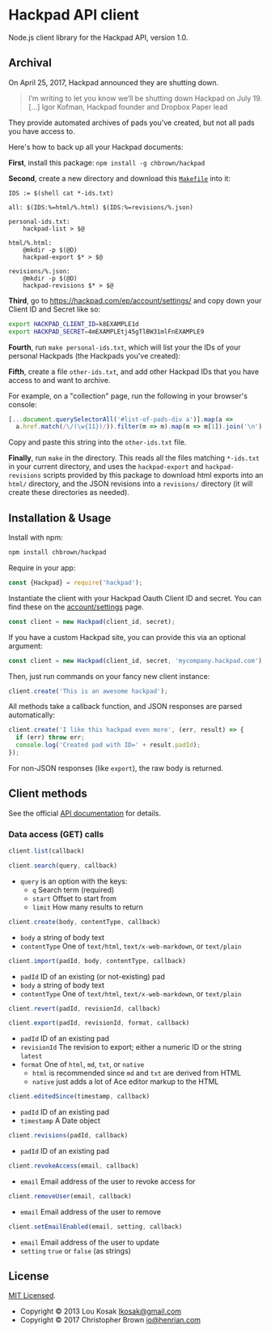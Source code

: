 # Hackpad API client

Node.js client library for the Hackpad API, version 1.0.


## Archival

On April 25, 2017, Hackpad announced they are shutting down.

> I’m writing to let you know we’ll be shutting down Hackpad on July 19.
> [...]
> Igor Kofman, Hackpad founder and Dropbox Paper lead

They provide automated archives of pads you've created, but not all pads you have access to.

Here's how to back up all your Hackpad documents:

**First**, install this package: `npm install -g chbrown/hackpad`

**Second**, create a new directory and download this [`Makefile`](docs/Makefile) into it:

```make
IDS := $(shell cat *-ids.txt)

all: $(IDS:%=html/%.html) $(IDS:%=revisions/%.json)

personal-ids.txt:
	hackpad-list > $@

html/%.html:
	@mkdir -p $(@D)
	hackpad-export $* > $@

revisions/%.json:
	@mkdir -p $(@D)
	hackpad-revisions $* > $@
```

**Third**, go to <https://hackpad.com/ep/account/settings/> and copy down your Client ID and Secret like so:

```sh
export HACKPAD_CLIENT_ID=k8EXAMPLE1d
export HACKPAD_SECRET=4mEXAMPLEtj45gTlBW31mlFnEXAMPLE9
```

**Fourth**, run `make personal-ids.txt`, which will list your the IDs of your personal Hackpads (the Hackpads you've created):

**Fifth**, create a file `other-ids.txt`, and add other Hackpad IDs that you have access to and want to archive.

For example, on a "collection" page, run the following in your browser's console:

```javascript
[...document.querySelectorAll('#list-of-pads-div a')].map(a =>
  a.href.match(/\/(\w{11})/)).filter(m => m).map(m => m[1]).join('\n')
```

Copy and paste this string into the `other-ids.txt` file.

**Finally**, run `make` in the directory. This reads all the files matching `*-ids.txt` in your current directory, and uses the `hackpad-export` and `hackpad-revisions` scripts provided by this package to download html exports into an `html/` directory, and the JSON revisions into a `revisions/` directory (it will create these directories as needed).


## Installation & Usage

Install with npm:

```sh
npm install chbrown/hackpad
```

Require in your app:

```javascript
const {Hackpad} = require('hackpad');
```

Instantiate the client with your Hackpad Oauth Client ID and secret.
You can find these on the [account/settings](https://hackpad.com/ep/account/settings/) page.

```javascript
const client = new Hackpad(client_id, secret);
```

If you have a custom Hackpad site, you can provide this via an optional argument:

```javascript
const client = new Hackpad(client_id, secret, 'mycompany.hackpad.com');
```

Then, just run commands on your fancy new client instance:

```javascript
client.create('This is an awesome hackpad');
```

All methods take a callback function, and JSON responses are parsed automatically:

```javascript
client.create('I like this hackpad even more', (err, result) => {
  if (err) throw err;
  console.log('Created pad with ID=' + result.padId);
});
```

For non-JSON responses (like `export`), the raw body is returned.


## Client methods

See the official [API documentation](https://hackpad.com/ep/pad/summary/k9bpcEeOo2Q?show=40) for details.

### Data access (GET) calls

```javascript
client.list(callback)
```

```javascript
client.search(query, callback)
```

* `query` is an option with the keys:
  - `q` Search term (required)
  - `start` Offset to start from
  - `limit` How many results to return


```javascript
client.create(body, contentType, callback)
```

* `body` a string of body text
* `contentType` One of `text/html`, `text/x-web-markdown`, or `text/plain`

```javascript
client.import(padId, body, contentType, callback)
```

* `padId` ID of an existing (or not-existing) pad
* `body` a string of body text
* `contentType` One of `text/html`, `text/x-web-markdown`, or `text/plain`

```javascript
client.revert(padId, revisionId, callback)
```

```javascript
client.export(padId, revisionId, format, callback)
```

* `padId` ID of an existing pad
* `revisionId` The revision to export; either a numeric ID or the string `latest`
* `format` One of `html`, `md`, `txt`, or `native`
  - `html` is recommended since `md` and `txt` are derived from HTML
  - `native` just adds a lot of Ace editor markup to the HTML

```javascript
client.editedSince(timestamp, callback)
```

* `padId` ID of an existing pad
* `timestamp` A Date object

```javascript
client.revisions(padId, callback)
```

* `padId` ID of an existing pad

```javascript
client.revokeAccess(email, callback)
```

* `email` Email address of the user to revoke access for

```javascript
client.removeUser(email, callback)
```

* `email` Email address of the user to remove

```javascript
client.setEmailEnabled(email, setting, callback)
```

* `email` Email address of the user to update
* `setting` `true` or `false` (as strings)


## License

[MIT Licensed](https://chbrown.github.io/licenses/MIT/#2017).

* Copyright © 2013 Lou Kosak <lkosak@gmail.com>
* Copyright © 2017 Christopher Brown <io@henrian.com>
